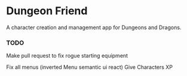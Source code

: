 # Dungeon Friend
A character creation and management app for Dungeons and Dragons.

### TODO
Make pull request to fix rogue starting equipment

Fix all menus (inverted Menu semantic ui react)
Give Characters XP
